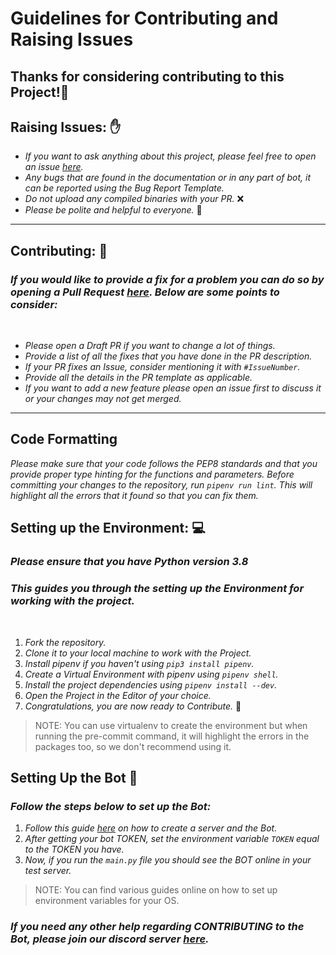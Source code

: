 # Guidelines for Contributing and Raising Issues

## Thanks for considering contributing to this Project!🥳

## **Raising Issues:** ✋

- *If you want to ask anything about this project, please feel free to open an issue [here](https://github.com/Ankit404butfound/PyWhatKit_Discord_Bot/issues).*
- *Any bugs that are found in the documentation or in any part of bot, it can be reported using the Bug Report Template.*
- *Do not upload any compiled binaries with your PR.* ❌
- *Please be polite and helpful to everyone.* 🙂

---

## **Contributing:** 📝

### *If you would like to provide a fix for a problem you can do so by opening a Pull Request [here](https://github.com/Ankit404butfound/PyWhatKit_Discord_Bot/pulls). Below are some points to consider:*
<br>

- *Please open a Draft PR if you want to change a lot of things.*
- *Provide a list of all the fixes that you have done in the PR description.*
- *If your PR fixes an Issue, consider mentioning it with `#IssueNumber`.*
- *Provide all the details in the PR template as applicable.*
- *If you want to add a new feature please open an issue first to discuss it or your changes may not get merged.*

---
## Code Formatting

*Please make sure that your code follows the PEP8 standards and that you provide proper type hinting for the functions and parameters.*
*Before committing your changes to the repository, run `pipenv run lint`.*
*This will highlight all the errors that it found so that you can fix them.*


## **Setting up the Environment:** 💻

### *Please ensure that you have Python version 3.8*
### *This guides you through the setting up the Environment for working with the project.*

<br>

1. *Fork the repository.*
2. *Clone it to your local machine to work with the Project.*
3. *Install pipenv if you haven't using `pip3 install pipenv`.*  
4. *Create a Virtual Environment with pipenv using `pipenv shell`.*
5. *Install the project dependencies using `pipenv install --dev`.*  
6. *Open the Project in the Editor of your choice.*
7. *Congratulations, you are now ready to Contribute.* 🎉

> NOTE: You can use virtualenv to create the environment but when running the pre-commit command, it will highlight the errors in the packages too, so we don't recommend using it.

## **Setting Up the Bot** 🤖️

### *Follow the steps below to set up the Bot:*

1. *Follow this guide [here](https://realpython.com/how-to-make-a-discord-bot-python/) on how to create a server and the Bot.*
2. *After getting your bot TOKEN, set the environment variable `TOKEN` equal to the TOKEN you have.*
3. *Now, if you run the `main.py` file you should see the BOT online in your test server.*

> NOTE: You can find various guides online on how to set up environment variables for your OS.

### *If you need any other help regarding CONTRIBUTING to the Bot, please join our discord server [here](https://discord.gg/PvfFgYpDuK).*
